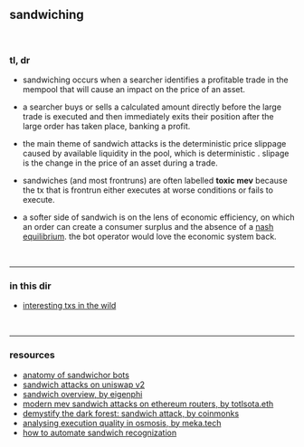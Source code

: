 ## sandwiching

<br>

### tl, dr

* sandwiching occurs when a searcher identifies a profitable trade in the mempool that will cause an impact on the price of an asset.

* a searcher buys or sells a calculated amount directly before the large trade is executed and then immediately exits their position after the large order has taken place, banking a profit.

* the main theme of sandwich attacks is the deterministic price slippage caused by available liquidity in the pool, which is deterministic . slipage is the change in the price of an asset during a trade.

* sandwiches (and most frontruns) are often labelled **toxic mev** because the tx that is frontrun either executes at worse conditions or fails to execute.

* a softer side of sandwich is on the lens of economic efficiency, on which an order can create a consumer surplus and the absence of a [nash equilibrium](https://en.wikipedia.org/wiki/Nash_equilibrium). the bot operator would love the economic system back.

<br>


---

### in this dir

* [interesting txs in the wild](interesting_examples.md)


<br>

---

### resources

* [anatomy of sandwichor bots](https://github.com/go-outside-labs/mev-toolkit/blob/main/MEV_searchers/bots/sandwichors.md)
* [sandwich attacks on uniswap v2](https://www.defi-sandwi.ch/)
* [sandwich overview, by eigenphi](https://eigenphi.io/mev/ethereum/sandwich)
* [modern mev sandwich attacks on ethereum routers, by totlsota.eth](https://mirror.xyz/totlsota.eth/9JaNkZ1XQfQD6Y79aLYHC_kb_dSBoJ2JYiag5BuGGM8)
* [demystify the dark forest: sandwich attack, by coinmonks](https://medium.com/coinmonks/demystify-the-dark-forest-on-ethereum-sandwich-attacks-5a3aec9fa33e)
* [analysing execution quality in osmosis, by meka.tech](https://meka.tech/writing/analysing-execution-quality-in-osmosis--e9dd8394-0d09-4d92-a0c7-27629d321af0)
* [how to automate sandwich recognization](https://mirror.xyz/0xc19565163aFdEe3783FC970E4Bd0275B11848d34/0NGVJ0rpUHp6AiO1hluZV6X-sG_uwe5lAaGk3Y91X7A)


